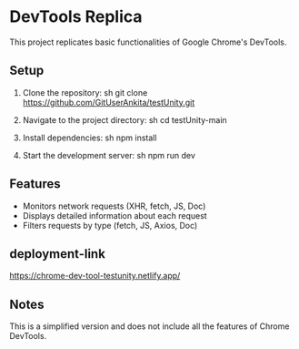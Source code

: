 # DevTools Replica

This project replicates basic functionalities of Google Chrome's DevTools.

## Setup

1. Clone the repository:
    sh
    git clone https://github.com/GitUserAnkita/testUnity.git
    
2. Navigate to the project directory:
    sh
    cd testUnity-main
    
3. Install dependencies:
    sh
    npm install
    
4. Start the development server:
    sh
    npm run dev
    

## Features

- Monitors network requests (XHR, fetch, JS, Doc)
- Displays detailed information about each request
- Filters requests by type (fetch, JS, Axios, Doc)

## deployment-link
https://chrome-dev-tool-testunity.netlify.app/

## Notes

This is a simplified version and does not include all the features of Chrome DevTools.